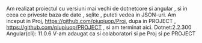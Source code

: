 Am realizat proiectul cu versiuni mai vechi de dotnetcore si angular , si in ceea ce priveste baza de date , sqlite , puteti vedea in JSON-uri. Am inceput in Proj, 
https://github.com/piupiuop/Proj, dupa in PROJECT , https://github.com/piupiuop/PROJECT , si am terminat aici.
Dotnet:2.2.300
Angular(cli): 11.0.6
V-am adaugat ca si colaboratori si pe Proj si pe PROJECT
